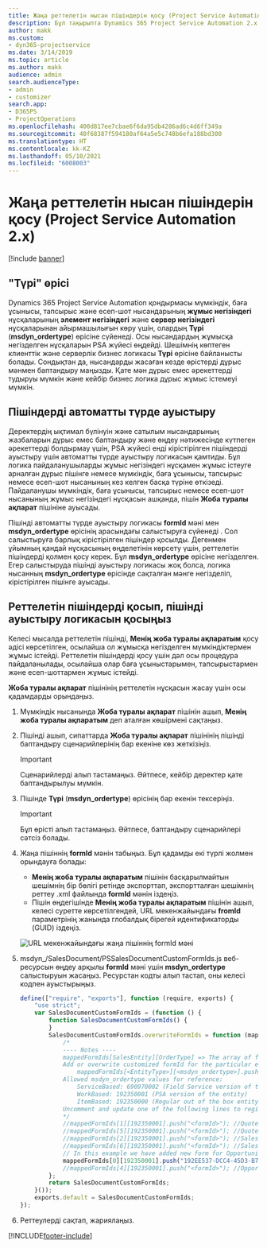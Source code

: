 ```yaml
---
title: Жаңа реттелетін нысан пішіндерін қосу (Project Service Automation 2.x)
description: Бұл тақырыпта Dynamics 365 Project Service Automation 2.x. нұсқасында мүмкіндіктерге, баға ұсыныстарына, тапсырыстарға немесе есеп-шоттарға реттелетін нысан пішіндерін қосу жолы туралы ақпарат берілген.
author: makk
ms.custom:
- dyn365-projectservice
ms.date: 3/14/2019
ms.topic: article
ms.author: makk
audience: admin
search.audienceType:
- admin
- customizer
search.app:
- D365PS
- ProjectOperations
ms.openlocfilehash: 400d817ee7cbae6f6da95db4286ad6c4d6ff349a
ms.sourcegitcommit: 40f68387f594180af64a5e5c748b6efa188bd300
ms.translationtype: HT
ms.contentlocale: kk-KZ
ms.lasthandoff: 05/10/2021
ms.locfileid: "6008003"
---
```

# <a name="add-new-custom-entity-forms-project-service-automation-2x"></a>Жаңа реттелетін нысан пішіндерін қосу (Project Service Automation 2.x)

[!include [banner](../../includes/psa-now-project-operations.md)]

## <a name="type-field"></a>"Түрі" өрісі 

Dynamics 365 Project Service Automation қондырмасы мүмкіндік, баға ұсынысы, тапсырыс және есеп-шот нысандарының **жұмыс негізіндегі** нұсқаларының **элемент негізіндегі** және **сервер негізіндегі** нұсқаларынан айырмашылығын көру үшін, олардың **Түрі** (**msdyn\_ordertype**) өрісіне сүйенеді. Осы нысандардың жұмысқа негізделген нұсқаларын PSA жүйесі өңдейді. Шешімнің көптеген клиенттік және серверлік бизнес логикасы **Түрі** өрісіне байланысты болады. Сондықтан да, нысандарды жасаған кезде өрістерді дұрыс мәнмен баптандыру маңызды. Қате мән дұрыс емес әрекеттерді тудыруы мүмкін және кейбір бизнес логика дұрыс жұмыс істемеуі мүмкін.

## <a name="automatic-form-switching"></a>Пішіндерді автоматты түрде ауыстыру

Деректердің ықтимал бүлінуін және сатылым нысандарының жазбаларын дұрыс емес баптандыру және өңдеу нәтижесінде күтпеген әрекеттерді болдырмау үшін, PSA жүйесі енді кірістірілген пішіндерді ауыстыру үшін автоматты түрде ауыстыру логикасын қамтиды. Бұл логика пайдаланушыларды жұмыс негізіндегі нұсқамен жұмыс істеуге арналған дұрыс пішінге немесе мүмкіндік, баға ұсынысы, тапсырыс немесе есеп-шот нысанының кез келген басқа түріне өткізеді. Пайдаланушы мүмкіндік, баға ұсынысы, тапсырыс немесе есеп-шот нысанының жұмыс негізіндегі нұсқасын ашқанда, пішін **Жоба туралы ақпарат** пішініне ауысады.

Пішінді автоматты түрде ауыстыру логикасы **formId** мәні мен **msdyn\_ordertype** өрісінің арасындағы салыстыруға сүйенеді . Сол салыстыруға барлық кірістірілген пішіндер қосылды. Дегенмен ұйымның қандай нұсқасының өңделетінін көрсету үшін, реттелетін пішіндерді қолмен қосу керек. Бұл **msdyn\_ordertype** өрісіне негізделген. Егер салыстыруда пішінді ауыстыру логикасы жоқ болса, логика нысанның **msdyn\_ordertype** өрісінде сақталған мәнге негізделіп, кірістірілген пішінге ауысады.

## <a name="add-custom-forms-and-turn-on-the-form-switching-logic"></a>Реттелетін пішіндерді қосып, пішінді ауыстыру логикасын қосыңыз

Келесі мысалда реттелетін пішінді, **Менің жоба туралы ақпаратым** қосу әдісі көрсетілген, осылайша ол жұмысқа негізделген мүмкіндіктермен жұмыс істейді. Реттелетін пішіндерді қосу үшін дәл осы процедура пайдаланылады, осылайша олар баға ұсыныстарымен, тапсырыстармен және есеп-шоттармен жұмыс істейді.

**Жоба туралы ақпарат** пішінінің реттелетін нұсқасын жасау үшін осы қадамдарды орындаңыз.

1. Мүмкіндік нысанында **Жоба туралы ақпарат** пішінін ашып, **Менің жоба туралы ақпаратым** деп аталған көшірмені сақтаңыз.
2. Пішінді ашып, сипаттарда **Жоба туралы ақпарат** пішінінің пішінді баптандыру сценарийлерінің бар екеніне көз жеткізіңіз. 

    > [!IMPORTANT]
    > Сценарийлерді алып тастамаңыз. Әйтпесе, кейбір деректер қате баптандырылуы мүмкін.

3. Пішінде **Түрі** (**msdyn\_ordertype**) өрісінің бар екенін тексеріңіз. 

    > [!IMPORTANT]
    > Бұл өрісті алып тастамаңыз. Әйтпесе, баптандыру сценарийлері сәтсіз болады.

4. Жаңа пішіннің **formId** мәнін табыңыз. Бұл қадамды екі түрлі жолмен орындауға болады:

    - **Менің жоба туралы ақпаратым** пішінін басқарылмайтын шешімнің бір бөлігі ретінде экспорттап, экспортталған шешімнің реттеу .xml файлында **formId** мәнін іздеңіз.
    - Пішін өңдегішінде **Менің жоба туралы ақпаратым** пішінін ашып, келесі суретте көрсетілгендей, URL мекенжайындағы **fromId** параметрінің жанында глобалдық бірегей идентификаторды (GUID) іздеңіз.

    ![URL мекенжайындағы жаңа пішіннің formId мәні](media/how-to-add-custom-forms-in-v2.0.png)

5. msdyn\_/SalesDocument/PSSalesDocumentCustomFormIds.js веб-ресурсын өңдеу арқылы **formId** мәні үшін **msdyn\_ordertype** салыстыруын жасаңыз. Ресурстан кодты алып тастап, оны келесі кодпен ауыстырыңыз.

    ```javascript
    define(["require", "exports"], function (require, exports) {
        "use strict";
        var SalesDocumentCustomFormIds = (function () {
            function SalesDocumentCustomFormIds() {
            }
            SalesDocumentCustomFormIds.overwriteFormIds = function (mappedFormIds) {
                /*
                ---- Notes ----
                mappedFormIds[SalesEntity][OrderType] => The array of forms IDs that support particular entity and order type
                Add or overwrite customized formId for the particular entity and order type by calling:
                    mappedFormIds[<EntityType>][<msdyn_ordertype>].push("<formId>");
                Allowed msdyn_ordertype values for reference:
                    ServiceBased: 690970002 (Field Service version of the entity)
                    WorkBased: 192350001 (PSA version of the entity)
                    ItemBased: 192350000 (Regular out of the box entity)
                Uncomment and update one of the following lines to register custom PSA form for required entity:
                */      
                //mappedFormIds[1][192350001].push("<formId>"); //Quote
                //mappedFormIds[5][192350001].push("<formId>"); //Quote Line
                //mappedFormIds[2][192350001].push("<formId>"); //Sales Order
                //mappedFormIds[6][192350001].push("<formId>"); //Sales Order Line
                // In this example we have added new form for Opportunity
                mappedFormIds[0][192350001].push("192EE537-DCC4-45D3-B7AF-EA694B9113D2"); //Opportunity
                //mappedFormIds[4][192350001].push("<formId>"); //Opportunity Line
            };
            return SalesDocumentCustomFormIds;
        }());
        exports.default = SalesDocumentCustomFormIds;
    });
    ```

6. Реттеулерді сақтап, жариялаңыз.


[!INCLUDE[footer-include](../../includes/footer-banner.md)]